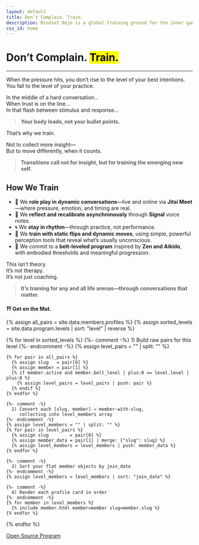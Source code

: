 ```yaml
---
layout: default
title: Don’t Complain. Train.
description: Mindset Dojo is a global training ground for the inner game of presence, leadership, and emotional clarity. For conversations that matter—across all life arenas.
css_id: home
---
```


<h1>Don’t Complain. <mark>Train.</mark></h1>
<hr>

<p>When the pressure hits, you don’t rise to the level of your best intentions.<br>
You fall to the level of your practice.</p>

<p>In the middle of a hard conversation…<br>
When trust is on the line…<br>
In that flash between stimulus and response…</p>

<blockquote><strong>Your body leads, not your bullet points.</strong></blockquote>

<p>That’s why we train.</p>

<p>Not to collect more insight—<br>
But to move differently, when it counts.</p>

<blockquote><strong>Transitions call not for insight, but for training the emerging new self.</strong></blockquote>

<h2>How We Train</h2>
<ul>
  <li>🥋 We <strong>role play in dynamic conversations</strong>—live and online via <strong>Jitsi Meet</strong>—where pressure, emotion, and timing are real.</li>
  <li>🔁 We <strong>reflect and recalibrate asynchronously</strong> through <strong>Signal</strong> voice notes.</li>
  <li>🌀 We <strong>stay in rhythm</strong>—through practice, not performance.</li>
  <li>🧭 We <strong>train with static flips and dynamic moves</strong>, using simple, powerful perception tools that reveal what’s usually unconscious.</li>
  <li>🎯 We commit to a <strong>belt-leveled program</strong> inspired by <strong>Zen and Aikido</strong>, with embodied thresholds and meaningful progression.</li>
</ul>

<p>This isn’t theory.<br>
It’s not therapy.<br>
It’s not just coaching.</p>

<blockquote><strong>It’s training for any and all life arenas—through conversations that matter.</strong></blockquote>

<p><strong>⛩️ Get on the Mat.</strong></p>

<div class="md-members">

  {% assign all_pairs     = site.data.members.profiles %}
  {% assign sorted_levels = site.data.program.levels | sort: "level" | reverse %}

  {% for level in sorted_levels %}
    {%- comment -%} 1) Build raw pairs for this level {%- endcomment -%}
    {% assign level_pairs = "" | split: "" %}

    {% for pair in all_pairs %}
      {% assign slug   = pair[0] %}
      {% assign member = pair[1] %}
      {% if member.active and member.belt_level | plus:0 == level.level | plus:0 %}
        {% assign level_pairs = level_pairs | push: pair %}
      {% endif %}
    {% endfor %}

    {%- comment -%}
      2) Convert each [slug, member] → member-with-slug,
         collecting into level_members array
    {%- endcomment -%}
    {% assign level_members = "" | split: "" %}
    {% for pair in level_pairs %}
      {% assign slug        = pair[0] %}
      {% assign member_data = pair[1] | merge: {"slug": slug} %}
      {% assign level_members = level_members | push: member_data %}
    {% endfor %}

    {%- comment -%}
      3) Sort your flat member objects by join_date
    {%- endcomment -%}
    {% assign level_members = level_members | sort: "join_date" %}

    {%- comment -%}
      4) Render each profile card in order
    {%- endcomment -%}
    {% for member in level_members %}
      {% include member.html member=member slug=member.slug %}
    {% endfor %}
  {% endfor %}
</div>





<div class="md-cta-group">
    <a href="./program">Open Source Program</a>
</div>
